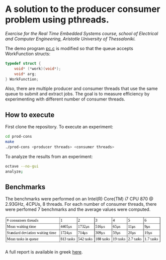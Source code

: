 # A solution to the producer consumer problem using	pthreads.
_Exercise for the Real Time Embedded Systems course, school of Electrical and Computer Engineering, Aristotle University of Thessaloniki._

The demo program [pc.c](pc.c) is modified so that the queue accepts WorkFunction structs:
```C
typedef struct {
	void* (*work)(void*);
	void* arg;
} WorkFunction;
```
Also, there are multiple producer and consumer threads that use the same queue to submit and extract jobs. The goal is to measure efficiency by experimenting with different number of consumer threads.

## How to execute

First clone the repository. To execute an experiment:
```sh
cd prod-cons
make
./prod-cons <producer threads> <consumer threads>
```
To analyze the results from an experiment:
```sh
octave --no-gui
analyze;
```

## Benchmarks

The benchmarks were performed on an Intel(R) Core(TM) i7 CPU 870 @ 2.93GHz, 4CPUs, 8 threads. For each number of consumer threads, there were perfomed 7 benchmarks and the average values were computed.

![Benchmarks table](benchmarks.jpg)

A full report is available in greek [here](report.pdf).
